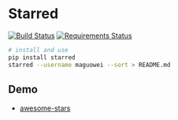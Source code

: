 # Starred

[![Build Status](https://travis-ci.org/maguowei/starred.svg?branch=master)](https://travis-ci.org/maguowei/starred)
[![Requirements Status](https://requires.io/github/maguowei/starred/requirements.svg?branch=master)](https://requires.io/github/maguowei/starred/requirements/?branch=master)

```bash
# install and use
pip install starred
starred --username maguowei --sort > README.md
```

## Demo
* [awesome-stars](https://github.com/maguowei/awesome-stars)
